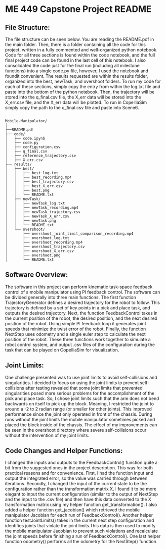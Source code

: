 # ME 449 Capstone Project README

## File Structure:

The file structure can be seen below. You are reading the README.pdf in the main folder. Then, there is a folder containing all the code for this project, written in a fully commented and well-organized python notebook. Code for all three sections is found within the code notebook, and the full final project code can be found in the last cell of this notebook. I also consolidated the code just for the final run (including all milestone functions) into a single code.py file, however, I used the notebook and foundit convenient. The results requested are within the results folder, organized into the best, newTask, and overshoot folders. To run my code for each of these sections, simply copy the entry from within the log.txt file and paste into the bottom of the python notebook. Then, the trajectory will be stored into the q_final.csv file, the X_err data will be stored into the X_err.csv file, and the X_err data will be plotted. To run in CopelliaSim simply copy the path to the q_final.csv file and paste into Scene6.

```

Mobile-Manipulator/
│
├──README.pdf
├── code/
│   ├── code.ipynb
│   ├── code.py
│   ├── configuration.csv
│   ├── q_final.csv
│   ├── reference_trajectory.csv
│   ├── X_err.csv
├── results/
│   ├── best/
│   │   ├── best_log.txt
│   │   ├── best_recording.mp4
│   │   ├── best_trajectory.csv
│   │   ├── best_X_err.csv
│   │   ├── best.png
│   │   └── README.txt
│   ├── newTask/
│   │   ├── newTask_log.txt
│   │   ├── newTask_recording.mp4
│   │   ├── newTask_trajectory.csv
│   │   ├── newTask_X_err.csv
│   │   ├── newTask.png
│   │   └── README.txt
│   └── overshoot/
│       ├── overshoot_joint_limit_comparison_recording.mp4
│       ├── overshoot_log.txt
│       ├── overshoot_recording.mp4
│       ├── overshoot_trajectory.csv
│       ├── overshoot_X_err.csv
│       ├── overshoot.png
│       └── README.txt
```

## Software Overview:

The software in this project can perform kinematic task-space feedback control of a mobile manipulator using PI feedback control. The software can be divided generally into three main functions. The first function TrajectoryGenerator defines a desired trajectory for the robot to follow. This trajectory is defined by a set of key points in a pick and place task, and outputs the desired trajectory. Next, the function
FeedbackControl takes in the current position of the robot, the desired position, and the next desired position of the robot. Using simple PI feedback loop it generates joint speeds that minimize the twist error of the robot. Finally, the function NextStep uses odometry and a single euler step to calculate the next position of the robot. These three functions work together to simulate a robot control system, and output .csv files of the configuration during the task that can be played on CopelliaSim for visualization.

## Joint Limits:

One challenge presented was to use joint limits to avoid self-collisions and singularities. I decided to focus on using the joint limits to prevent self-collisions after testing revealed that some joint limits that prevented singularities posed more serious problems for the accomplishment of the pick and place task. So, I chose joint limits such that the arm does not bend backwards on itself to pick up the block. Meaning, I restricted the joint to around a -2 to 2 radian range (or smaller for other joints). This improved performance since the joint only operated in front of the chassis. During runs without the joint limits the mobile manipulator sometimes picked and placed the block inside of the chassis. The effect of my improvements can be seen in the overshoot directory where severe self-collisions occur without the intervention of my joint limits. 

## Code Changes and Helper Functions:

I changed the inputs and outputs to the FeedbackControl() function quite a bit from the suggested ones in the project description. This was for both practical reasons and for convenience. First, I had the function input and output the integrated error, so the value was carried through between iterations. Secondly, I changed the input of the current state to be the configuration rather than the transformation matrix X. I found it to be more elegant to input the current configuration (similar to the output of NextStep and the input to the .csv file) and then have this data converted to the X transformation matrix using my helper function get_transformation(). I also added a helper function get_jacobian() which retrieved the mobile manipulator Jacobian for each run of
FeedbackControl(). Another helper function testJointLimits() takes in the current next step configuration and identifies joints that violate the joint limits.This data is then used to modify the mobile manipulator Jacobian to prevent such violations and recalculate the joint speeds before finishing a run of FeedbackControl(). One last helper function odometry() performs all the odometry for the NextStep() function.

